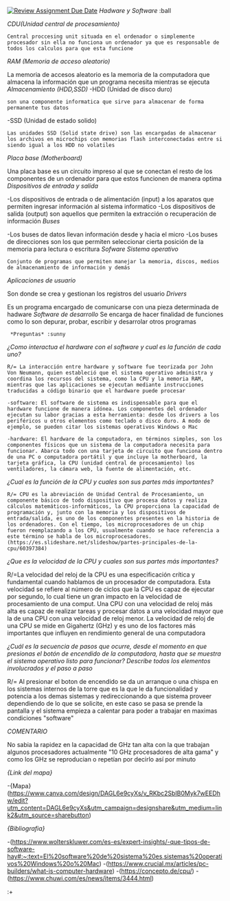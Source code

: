 [![Review Assignment Due Date](https://classroom.github.com/assets/deadline-readme-button-22041afd0340ce965d47ae6ef1cefeee28c7c493a6346c4f15d667ab976d596c.svg)](https://classroom.github.com/a/sTWg933Z)
*Hadware y Software* :ball

  _CDU(Unidad central de procesamiento)_

    Central proccesing unit situada en el ordenador o simplemente procesador sin ella no funciona un ordenador ya que es responsable de todos los calculos para que esta funcione
  _RAM (Memoria de acceso aleatorio)_

   La memoria de accesos aleatorio es la memoria de la computadora que almacena la información que un programa necesita mientras se ejecuta
  _Almacenamiento (HDD,SSD)_
   -HDD (Unidad de disco duro)

    son una componente informatica que sirve para almacenar de forma permanente tus datos 
   -SSD (Unidad de estado solido)

    Las unidades SSD (Solid state drive) son las encargadas de almacenar los archivos en microchips con memorias flash interconectadas entre si siendo igual a los HDD no volatiles
  _Placa base (Motherboard)_

   Una placa base es un circuito impreso al que se conectan  el resto de los componentes de un ordenador para que estos funcionen de manera optima
  _Dispositivos de entrada y salida_ 

   -Los dispositivos de entrada o de alimentación (input) a los aparatos que permiten ingresar información al sistema informatico 
   -Los dispositivos de salida (output) son aquellos que permiten la extracción o recuperación de información
  _Buses_

   -Los buses de datos llevan información desde y hacia el micro 
   -Los buses de direcciones son los que permiten seleccionar cierta posición de la memoria para lectura o escritura
  _Sofware Sistema operativo_

    Conjunto de programas que permiten manejar la memoria, discos, medios de almacenamiento de información y demás
  _Aplicaciones de usuario_

   Son donde se crea y gestionan los registros del usuario
  _Drivers_

   Es un programa encargado de comunicarse con una pieza determinada de hadware
  _Software de desarrollo_
   Se encarga de hacer finalidad de funciones como lo son depurar, probar, escribir y desarrolar otros programas

     *Preguntas* :sunny
  _¿Como interactua el hardware con el software y cual es la función de cada uno?_

    R/= La interacción entre hardware y software fue teorizada por John Von Neumann, quien estableció que el sistema operativo administra y coordina los recursos del sistema, como la CPU y la memoria RAM, mientras que las aplicaciones se ejecutan mediante instrucciones traducidas a código binario que el hardware puede procesar 

    -software: El software de sistema es indispensable para que el hardware funcione de manera idónea. Los componentes del ordenador ejecutan su labor gracias a esta herramienta: desde los drivers a los periféricos u otros elementos como teclado o disco duro. A modo de ejemplo, se pueden citar los sistemas operativos Windows o Mac

    -hardware: El hardware de la computadora, en términos simples, son los componentes físicos que un sistema de la computadora necesita para funcionar. Abarca todo con una tarjeta de circuito que funciona dentro de una PC o computadora portátil y que incluye la motherboard, la tarjeta gráfica, la CPU (unidad central de procesamiento) los ventiladores, la cámara web, la fuente de alimentación, etc.

  _¿Cual es la función de la CPU y cuales son sus partes más importantes?_

    R/= CPU es la abreviación de Unidad Central de Procesamiento, un componente básico de todo dispositivo que procesa datos y realiza cálculos matemáticos-informáticos, la CPU proporciona la capacidad de programación y, junto con la memoria y los dispositivos de entrada/salida, es uno de los componentes presentes en la historia de los ordenadores. Con el tiempo, los microprocesadores de un chip fueron reemplazando a los CPU, usualmente cuando se hace referencia a este término se habla de los microprocesadores.
    (https://es.slideshare.net/slideshow/partes-principales-de-la-cpu/60397384)

  _¿Que es la velocidad de la CPU y cuales son sus partes más importantes?_

   R/=La velocidad del reloj de la CPU es una especificación crítica y fundamental cuando hablamos de un procesador de computadora. Esta velocidad se refiere al número de ciclos que la CPU es capaz de ejecutar por segundo, lo cual tiene un gran impacto en la velocidad de procesamiento de una comput. Una CPU con una velocidad de reloj más alta es capaz de realizar tareas y procesar datos a una velocidad mayor que la de una CPU con una velocidad de reloj menor. La velocidad de reloj de una CPU se mide en Gigahertz (GHz) y es uno de los factores más importantes que influyen en rendimiento general de una computadora

  _¿Cuál es la secuencia de pasos que ocurre, desde el momento en que presionas el botón de encendido de la computadora, hasta que se muestra el sistema operativo listo para funcionar? Describe todos los elementos involucrados y el paso a paso_

   R/= Al presionar el boton de encendido se da un arranque o una chispa en los sistemas internos de la torre que es la que le da funcionalidad y potencia a los demas sistemas y redireccionando a que sistema proveer dependiendo de lo que se solicite, en este caso se pasa se prende la pantalla y el sistema empieza a calentar para poder a trabajar en maximas condiciones "software"

  *COMENTARIO*

   No sabia la rapidez en la capacidad de GHz tan alta con la que trabajan algunos procesadores actualmente "10 GHz procesadores de alta gama" y como los GHz se reproducian o repetían por decirlo así por minuto


*{Link del mapa}*

-{Mapa}(https://www.canva.com/design/DAGL6e9cyXs/v_RKbc2SbIB0Myk7wEEDhw/edit?utm_content=DAGL6e9cyXs&utm_campaign=designshare&utm_medium=link2&utm_source=sharebutton) 

*{Bibliografia}*

-(https://www.wolterskluwer.com/es-es/expert-insights/-que-tipos-de-software-hay#:~:text=El%20software%20de%20sistema%20es,sistemas%20operativos%20Windows%20o%20Mac)
-(https://www.crucial.mx/articles/pc-builders/what-is-computer-hardware)
-(https://concepto.de/cpu/)
-(https://www.chuwi.com/es/news/items/3444.html)

:+
